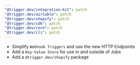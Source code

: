 ```yaml
---
"@trigger.dev/integration-kit": patch
"@trigger.dev/airtable": patch
"@trigger.dev/shopify": patch
"@trigger.dev/sdk": patch
"@trigger.dev/core": patch
"@trigger.dev/cli": patch
---
```


- Simplify `Webhook Triggers` and use the new HTTP Endpoints
- Add a `Key-Value Store` for use in and outside of Jobs
- Add a `@trigger.dev/shopify` package
